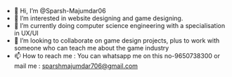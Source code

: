 - 👋 Hi, I’m @Sparsh-Majumdar06
- 👀 I’m interested in website designing and game designing.
- 🌱 I’m currently doing computer science engineering with a specialisation in UX/UI
- 💞️ I’m looking to collaborate on game design projects, plus to work with someone who can teach me about the game industry
- 📫 How to reach me : You can whatsapp me on this no-9650738300 or mail me : sparshmajumdar706@gmail.com

<!---
Sparsh-Majumdar06/Sparsh-Majumdar06 is a ✨ special ✨ repository because its `README.md` (this file) appears on your GitHub profile.
You can click the Preview link to take a look at your changes.
--->
